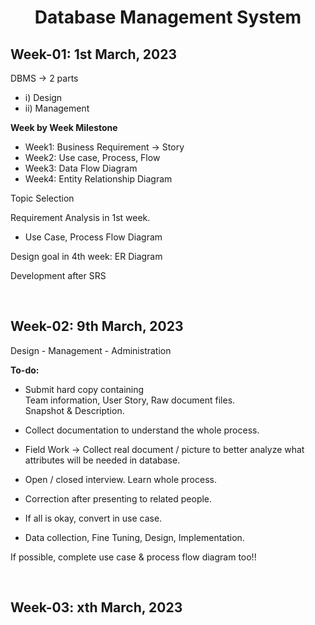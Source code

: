 <h1 align="center">Database Management System</h1>

<h2>Week-01: 1st March, 2023</h2>

DBMS -> 2 parts
- i) Design
- ii) Management

**Week by Week Milestone**
- Week1: Business Requirement -> Story
- Week2: Use case, Process, Flow
- Week3: Data Flow Diagram
- Week4: Entity Relationship Diagram

Topic Selection

Requirement Analysis in 1st week. 
- Use Case, Process Flow Diagram

Design goal in 4th week: ER Diagram

Development after SRS

<br><h2>Week-02: 9th March, 2023</h2>

Design - Management - Administration

**To-do:** 
- Submit hard copy containing<br> Team information, User Story, Raw document files.<br> Snapshot & Description.
- Collect documentation to understand the whole process.
- Field Work -> Collect real document / picture to better analyze what attributes will be needed in database.

- Open / closed interview. Learn whole process.
- Correction after presenting to related people.
- If all is okay, convert in use case.
- Data collection, Fine Tuning, Design, Implementation.


If possible, complete use case & process flow diagram too!!

<br><h2>Week-03: xth March, 2023</h2>
